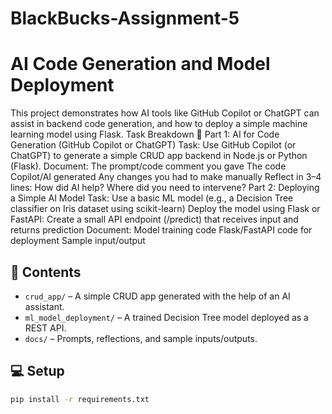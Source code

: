 # BlackBucks-Assignment-5
# AI Code Generation and Model Deployment

This project demonstrates how AI tools like GitHub Copilot or ChatGPT can assist in backend code generation, and how to deploy a simple machine learning model using Flask.
Task Breakdown
🔹 Part 1: AI for Code Generation (GitHub Copilot or ChatGPT)
Task:
Use GitHub Copilot (or ChatGPT) to generate a simple CRUD app backend in Node.js or Python (Flask).
Document:
The prompt/code comment you gave
The code Copilot/AI generated
Any changes you had to make manually
Reflect in 3–4 lines:
How did AI help?
Where did you need to intervene?
Part 2: Deploying a Simple AI Model
Task:
Use a basic ML model (e.g., a Decision Tree classifier on Iris dataset using scikit-learn)
Deploy the model using Flask or FastAPI:
Create a small API endpoint (/predict) that receives input and returns prediction
Document:
Model training code
Flask/FastAPI code for deployment
Sample input/output
## 🧩 Contents

- `crud_app/` – A simple CRUD app generated with the help of an AI assistant.
- `ml_model_deployment/` – A trained Decision Tree model deployed as a REST API.
- `docs/` – Prompts, reflections, and sample inputs/outputs.

## 💻 Setup

```bash
pip install -r requirements.txt
